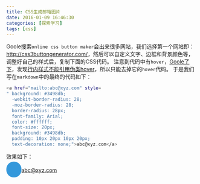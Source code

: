 ```yaml
---
title: CSS生成邮箱图片
date: 2016-01-09 16:46:30
categories: [探索学习]
tags: [css]
---
```


Goole搜索`online css button maker`会出来很多网站，我们选择第一个网站即：<http://css3buttongenerator.com/>，然后可以自定义文字、边框和背景颜色等，调整好自己的样式后，复制下面的CSS代码。
注意到代码中有`hover`，[Goole了下][1]，发现[行内样式不能引用伪类hover][2]，所以只能去掉它的`hover`代码。
于是我们写在`markdown`中的最终的代码如下：
``` bash
<a href="mailto:abc@xyz.com" style=
" background: #3498db;
  -webkit-border-radius: 28;
  -moz-border-radius: 28;
  border-radius: 28px;
  font-family: Arial;
  color: #ffffff;
  font-size: 20px;
  background: #3498db;
  padding: 10px 20px 10px 20px;
  text-decoration: none;">abc@xyz.com</a>
```
效果如下：

<a href="mailto:abc@xyz.com" style=
" background: #3498db;
  -webkit-border-radius: 28;
  -moz-border-radius: 28;
  border-radius: 28px;
  font-family: Arial;
  color: #ffffff;
  font-size: 20px;
  background: #3498db;
  padding: 10px 20px 10px 20px;
  text-decoration: none;">abc@xyz.com</a>

  [1]: https://www.google.com/#newwindow=1&q=hover+inline+css
  [2]: http://stackoverflow.com/questions/1033156/how-to-write-ahover-in-inline-css